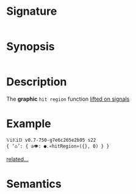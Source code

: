 # Signature
```vikid-signature
```

# Synopsis
```vikid-synopsis
```

# Description
The __graphic__ `hit region` function [lifted on signals](/refman/concepts/pure_functions)

# Example
```vikid-script
𝕍i𝕂i𝔻 v0.7-750-g7e6c265e2b95 s22
{ ‘⌂’: { a👁: ●.«hitRegion»({}, 0) } }
```


[related...](data)

# Semantics